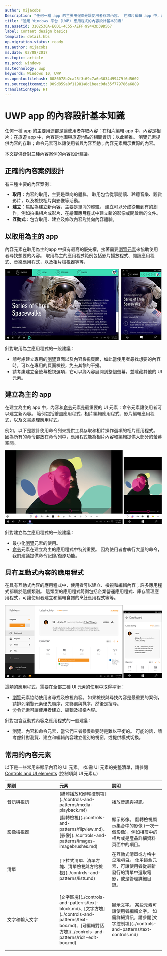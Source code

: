 ```yaml
---
author: mijacobs
Description: "任何一種 app 的主要用途都是讓使用者存取內容。 在相片編輯 app 中，內容是相片；在旅遊 app 中，內容是地圖與旅遊地點的相關資訊；依此類推。"
title: "通用 Windows 平台 (UWP) 應用程式的內容設計基本知識"
ms.assetid: 3102530A-E0D1-4C55-AEFF-99443D39D567
label: Content design basics
template: detail.hbs
op-migration-status: ready
ms.author: mijacobs
ms.date: 02/08/2017
ms.topic: article
ms.prod: windows
ms.technology: uwp
keywords: Windows 10, UWP
ms.openlocfilehash: 0086078b2ca25f3c69c7a6e3034d99479f6d5602
ms.sourcegitcommit: 909d859a0f11981a8d1beac0da35f779786a6889
translationtype: HT
---
```

#  <a name="content-design-basics-for-uwp-apps"></a>UWP app 的內容設計基本知識

<link rel="stylesheet" href="https://az835927.vo.msecnd.net/sites/uwp/Resources/css/custom.css"> 

任何一種 app 的主要用途都是讓使用者存取內容：在相片編輯 app 中，內容是相片；在旅遊 app 中，內容是地圖與旅遊地點的相關資訊；以此類推。 瀏覽元素提供內容的存取；命令元素可以讓使用者與內容互動；內容元素顯示實際的內容。

本文提供針對三種內容案例的內容設計建議。

## <a name="design-for-the-right-content-scenario"></a>正確的內容案例設計


有三種主要的內容案例：

-   **取用**：內容的取用，主要是單向的體驗。 取用包含從事閱讀、聆聽音樂、觀賞影片，以及檢視相片與影像等活動。
-   **建立**：焦點為建立新內容，主要是單向的體驗。 建立可以分成從無到有的創作，例如拍攝相片或影片、在繪圖應用程式中建立新的影像或開啟新的文件。
-   **互動式**：包含取用、建立及修改內容的雙向內容體驗。

## <a name="consumption-focused-apps"></a>以取用為主的 app


內容元素在取用為主的app 中擁有最高的優先權，接著需要[瀏覽元素](navigation-basics.md)來協助使用者尋找想要的內容。 取用為主的應用程式範例包括影片播放程式、閱讀應用程式、音樂應用程式，以及相片檢視器等等。

![新聞閱讀應用程式](images/news-reader/v2/newsreader-v2-tablet-phone.png)

針對取用為主應用程式的一般建議：

-   請考慮建立專用的[瀏覽](navigation-basics.md)頁面以及內容檢視頁面，如此當使用者尋找想要的內容時，可以在專用的頁面檢視，免去其餘的干擾。
-   請考慮建立全螢幕檢視選項，它可以將內容展開到整個螢幕，並隱藏其他的 UI 元素。

## <a name="creation-focused-apps"></a>建立為主的 app


在建立為主的 app 中，內容和[命令](commanding-basics.md)元素是最重要的 UI 元素：命令元素讓使用者可以建立新內容。 範例包括繪圖應用程式、相片編輯應用程式、影片編輯應用程式，以及文書處理應用程式。

例如，以下是設計使用命令列來提供工具存取和相片操作選項的相片應用程式。 因為所有的命令都放在命令列中，應用程式能為相片內容和編輯提供大部分的螢幕空間。

![使用主動式畫布的相片編輯應用程式範例](images/photo-editor/uap-photo-tabletphone-sbs.png)

針對建立為主應用程式的一般建議：

-   最小化[瀏覽](navigation-basics.md)元素的使用。
-   [命令](commanding-basics.md)元素在建立為主的應用程式中特別重要。 因為使用者會執行大量的命令，我們建議提供命令記錄/復原功能。

## <a name="apps-with-interactive-content"></a>具有互動式內容的應用程式


在具有互動式內容的應用程式中，使用者可以建立、檢視和編輯內容；許多應用程式都屬於這個類別。 這類型的應用程式範例包括企業營運應用程式、庫存管理應用程式，可讓使用者建立和編輯食譜的烹飪應用程式等等。

![共同作業工具設計，具有互動式內容的應用程式](images/collaboration-tool/uap-collaboration-tabphone-700.png)

這類的應用程式，需要在全部三種 UI 元素的使用中取得平衡：

-   [瀏覽](navigation-basics.md)元素協助使用者尋找及檢視內容。 如果檢視與尋找內容是最重要的案例，請排列瀏覽元素優先順序，先篩選與排序，然後是搜尋。
-   [命令](commanding-basics.md)元素可讓使用者建立、編輯及操控內容。

針對包含互動式內容之應用程式的一般建議：

-   瀏覽、內容和命令元素，當它們三者都很重要時是難以平衡的。 可能的話，請考慮針對瀏覽、建立和編輯內容建立個別的視窗，或提供模式切換。

## <a name="commonly-used-content-elements"></a>常用的內容元素


以下是一些常用來顯示內容的 UI 元素。 (如需 UI 元素的完整清單，請參閱 [Controls and UI elements](https://msdn.microsoft.com/library/windows/apps/dn611856) (控制項與 UI 元素)。)

<table>
<colgroup>
<col width="33%" />
<col width="33%" />
<col width="33%" />
</colgroup>
<thead>
<tr class="header">
<th align="left">類別</th>
<th align="left">元素</th>
<th align="left">說明</th>
</tr>
</thead>
<tbody>
<tr class="odd">
<td align="left">音訊與視訊</td>
<td align="left">[媒體播放和傳輸控制項](../controls-and-patterns/media-playback.md)</td>
<td align="left">播放音訊與視訊。</td>
</tr>
<tr class="even">
<td align="left">影像檢視器</td>
<td align="left">[翻轉檢視](../controls-and-patterns/flipview.md)、[影像](../controls-and-patterns/images-imagebrushes.md)</td>
<td align="left">顯示影像。 翻轉檢視顯示集合中的影像 (一次一個影像)，例如相簿中的相片或是產品詳細資料頁面中的項目。</td>
</tr>
<tr class="odd">
<td align="left">清單</td>
<td align="left">[下拉式清單、清單方塊、清單檢視與方格檢視](../controls-and-patterns/lists.md)</td>
<td align="left">在互動式清單或方格中呈現項目。 使用這些元素，可讓使用者從最新發行的清單中選取電影，或是管理詳細目錄。</td>
</tr>
<tr class="even">
<td align="left">文字和輸入文字</td>
<td align="left"><p>[文字區塊](../controls-and-patterns/text-block.md)、[文字方塊](../controls-and-patterns/text-box.md)、[可編輯對話方塊](../controls-and-patterns/rich-edit-box.md)</p>
</td>
<td align="left">顯示文字。 某些元素可讓使用者編輯文字。 如需詳細資訊，請參閱[文字控制項](../controls-and-patterns/text-controls.md)</td>
</tr>
</tbody>
</table>



 

 




